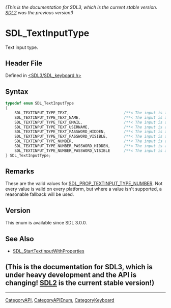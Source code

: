 ###### (This is the documentation for SDL3, which is the current stable version. [SDL2](https://wiki.libsdl.org/SDL2/) was the previous version!)
# SDL_TextInputType

Text input type.

## Header File

Defined in [<SDL3/SDL_keyboard.h>](https://github.com/libsdl-org/SDL/blob/main/include/SDL3/SDL_keyboard.h)

## Syntax

```c
typedef enum SDL_TextInputType
{
    SDL_TEXTINPUT_TYPE_TEXT,                        /**< The input is text */
    SDL_TEXTINPUT_TYPE_TEXT_NAME,                   /**< The input is a person's name */
    SDL_TEXTINPUT_TYPE_TEXT_EMAIL,                  /**< The input is an e-mail address */
    SDL_TEXTINPUT_TYPE_TEXT_USERNAME,               /**< The input is a username */
    SDL_TEXTINPUT_TYPE_TEXT_PASSWORD_HIDDEN,        /**< The input is a secure password that is hidden */
    SDL_TEXTINPUT_TYPE_TEXT_PASSWORD_VISIBLE,       /**< The input is a secure password that is visible */
    SDL_TEXTINPUT_TYPE_NUMBER,                      /**< The input is a number */
    SDL_TEXTINPUT_TYPE_NUMBER_PASSWORD_HIDDEN,      /**< The input is a secure PIN that is hidden */
    SDL_TEXTINPUT_TYPE_NUMBER_PASSWORD_VISIBLE      /**< The input is a secure PIN that is visible */
} SDL_TextInputType;
```

## Remarks

These are the valid values for
[SDL_PROP_TEXTINPUT_TYPE_NUMBER](SDL_PROP_TEXTINPUT_TYPE_NUMBER). Not every
value is valid on every platform, but where a value isn't supported, a
reasonable fallback will be used.

## Version

This enum is available since SDL 3.0.0.

## See Also

- [SDL_StartTextInputWithProperties](SDL_StartTextInputWithProperties)


## (This is the documentation for SDL3, which is under heavy development and the API is changing! [SDL2](https://wiki.libsdl.org/SDL2/) is the current stable version!)



----
[CategoryAPI](CategoryAPI), [CategoryAPIEnum](CategoryAPIEnum), [CategoryKeyboard](CategoryKeyboard)

